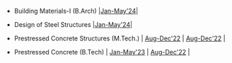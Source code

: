 - Building Materials-I (B.Arch)
 |[Jan-May'24](BuildingMaterials_Jan-May'24.md)|

- Design of Steel Structures
  |[Jan-May'24](Jan-May'24.md)|

- Prestressed Concrete Structures (M.Tech.)
 | [Aug-Dec'22](Aug-Dec'23.md) | [Aug-Dec'22](Aug-Dec'22.md) |

 - Prestressed Concrete (B.Tech)
   | [Jan-May'23](Jan-May'23.md) | [Aug-Dec'22](Aug-Dec'22.md) |
